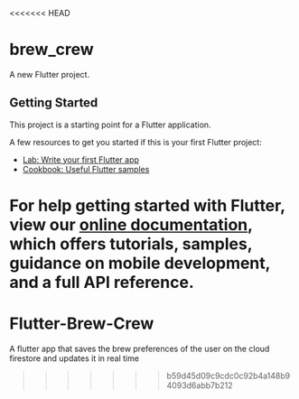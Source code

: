 <<<<<<< HEAD
# brew_crew

A new Flutter project.

## Getting Started

This project is a starting point for a Flutter application.

A few resources to get you started if this is your first Flutter project:

- [Lab: Write your first Flutter app](https://flutter.dev/docs/get-started/codelab)
- [Cookbook: Useful Flutter samples](https://flutter.dev/docs/cookbook)

For help getting started with Flutter, view our
[online documentation](https://flutter.dev/docs), which offers tutorials,
samples, guidance on mobile development, and a full API reference.
=======
# Flutter-Brew-Crew
A flutter app that saves the brew preferences of the user on the cloud firestore and updates it in real time
>>>>>>> b59d45d09c9cdc0c92b4a148b94093d6abb7b212
